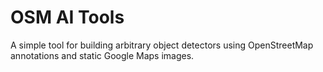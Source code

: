 # OSM AI Tools

A simple tool for building arbitrary object detectors using OpenStreetMap
annotations and static Google Maps images.
